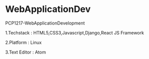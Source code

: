 # WebApplicationDev
PCP1217-WebApplicationDevelopment

1.Techstack : HTML5,CSS3,Javascript,Django,React JS Framework

2.Platform : Linux

3.Text Editor : Atom
